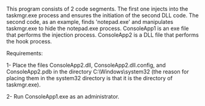 This program consists of 2 code segments. 
The first one injects into the taskmgr.exe process and ensures the initiation of the second DLL code. 
The second code, as an example, finds 'notepad.exe' and manipulates taskmgr.exe to hide the notepad.exe process. 
ConsoleApp1 is an exe file that performs the injection process. ConsoleApp2 is a DLL file that performs the hook process. 


Requirements:

1- Place the files ConsoleApp2.dll, ConsoleApp2.dll.config, and ConsoleApp2.pdb in the directory C:\Windows\system32 
(the reason for placing them in the system32 directory is that it is the directory of taskmgr.exe).


2- Run ConsoleApp1.exe as an administrator.


